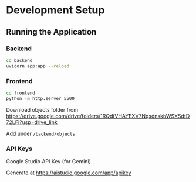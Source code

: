 # Development Setup

## Running the Application

### Backend
```bash
cd backend
uvicorn app:app --reload
```

### Frontend
```bash
cd frontend
python -m http.server 5500
```

Download objects folder from https://drive.google.com/drive/folders/1RQdtVHAYEXV7NqsdnskbWSXSdtD72LFi?usp=drive_link

Add under ```/backend/objects```

### API Keys
Google Studio API Key (for Gemini)

Generate at https://aistudio.google.com/app/apikey